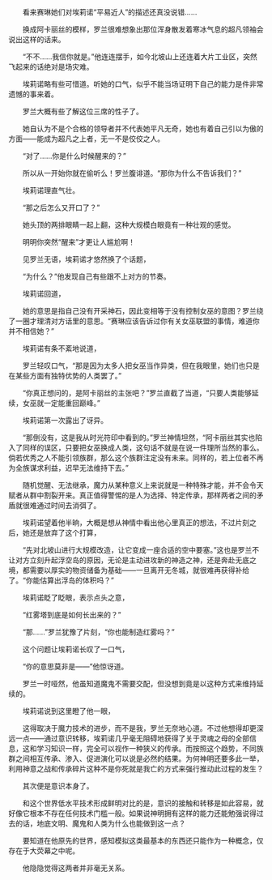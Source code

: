 　　

　　看来赛琳她们对埃莉诺“平易近人”的描述还真没说错……

　　换成阿卡丽丝的模样，罗兰很难想象出那位浑身散发着寒冰气息的超凡领袖会说出这样的话来。

　　“不不……我信你就是。”他连连摆手，如今北坡山上还连着大片工业区，突然飞起来的话绝对是场灾难。

　　埃莉诺略有些可惜道。听她的口气，似乎不能当场证明下自己的能力是件非常遗憾的事来着。

　　罗兰大概有些了解这位三席的性子了。

　　她自认为不是个合格的领导者并不代表她平凡无奇，她也有着自己引以为傲的方面——能成为超凡之上者，无一不是佼佼之人。

　　“对了……你是什么时候醒来的？”

　　所以从一开始你就在偷听么！罗兰腹诽道。“那你为什么不告诉我们？”

　　埃莉诺理直气壮。

　　“那之后怎么又开口了？”

　　她头顶的两排眼睛一起上翻，这种大规模白眼竟有一种壮观的感觉。

　　明明你突然“醒来”才更让人尴尬啊！

　　见罗兰无语，埃莉诺才悠然换了个话题，

　　“为什么？”他发现自己有些跟不上对方的节奏。

　　埃莉诺回道，

　　她的意思是指自己没有开采神石，因此变相等于没有控制女巫的意图？罗兰绕了一圈才理清对方话里的意思。“赛琳应该告诉过你有关女巫联盟的事情，难道你并不相信她？”

　　埃莉诺有条不紊地说道，

　　罗兰轻叹口气，“那是因为太多人把女巫当作异类，但在我眼里，她们也只是在某些方面有独特优势的人类罢了。”

　　“你真正想问的，是阿卡丽丝的主张吧？”罗兰直截了当道，“只要人类能够延续，女巫就一定能重回巅峰。”

　　埃莉诺第一次露出了讶异。

　　“那倒没有，这是我从时光符印中看到的。”罗兰神情坦然，“阿卡丽丝其实也陷入了同样的误区，只要把女巫换成人类，这句话不就是在说一件理所当然的事么。倘若优秀之人不能引领族群，那么这个族群注定没有未来。同样的，若上位者不再为全族谋求利益，迟早无法维持下去。”

　　随机觉醒、无法继承，魔力从某种意义上来说就是一种特殊才能，并不会令天赋者从群中割裂开来。真正值得警惕的是人为选择、特定传承，那样两者之间的矛盾就很难通过时间去消弭了。

　　埃莉诺望着他半晌，大概是想从神情中看出他心里真正的想法，不过片刻之后，她还是放弃了这个打算，

　　“先对北坡山进行大规模改造，让它变成一座合适的空中要塞。”这也是罗兰不让对方立刻升起浮空岛的原因，无论是主动进攻新的神造之神，还是奔赴无底之境，都需要以厚实的物资储备为基础——一旦离开无冬城，就很难再获得补给了。“你能估算出浮岛的体积吗？”

　　埃莉诺眨了眨眼，表示点头之意，

　　“红雾塔到底是如何长出来的？”

　　“那……”罗兰犹豫了片刻，“你也能制造红雾吗？”

　　这个问题让埃莉诺长叹了一口气，

　　“你的意思莫非是——”他惊讶道。

　　罗兰一时哑然，他虽知道魔鬼不需要交配，但没想到竟是以这种方式来维持延续的。

　　埃莉诺说到这里瞪了他一眼，

　　这得取决于魔力技术的进步，而不是我，罗兰无奈地心道。不过他想得却更深远一点——通过意识转移，埃莉诺几乎毫无阻碍地获得了关于灵魂之母的全部信息，这和学习知识一样，完全可以视作一种狭义的传承。而按照这个趋势，不同族群之间相互传承、渗入、促进演化可以说是必然的结果。为何神明还要多此一举，利用神意之战和传承碎片这种不是你死就是我亡的方式来强行推动此过程的发生？

　　其次便是意识本身了。

　　和这个世界低水平技术形成鲜明对比的是，意识的接触和转移是如此容易，就好像它根本不存在任何技术门槛一般。如果说神明拥有这样的能力还能勉强说得过去的话，地底文明、魔鬼和人类为什么也能做到这一点？

　　要知道在他原先的世界，感知模拟这类最基本的东西还只能作为一种概念，仅存在于大荧幕之中呢。

　　他隐隐觉得这两者并非毫无关系。
